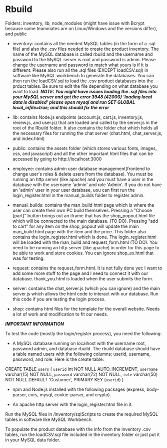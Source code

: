# Rbuild

Folders: inventory, lib, node_modules (might have issue with Bcrypt because some teammates are on Linux/Windows and the versions differ), and public

- inventory: contains all the needed MySQL tables (in the form of a .sql file) and also the .csv files needed to create the product inventory.  The name of the MySQL database is called rbuild and the username and password to the MySQL server is root and password is admin.  Please change the username and password to match what yours is if it is different.  Please also run all the .sql files (EXCEPT loadCSV.sql) in software like MySQL workbench to generate the databases.  You can then run the loadCSV.sql to load the .csv product databases into the prduct tables.  Be sure to edit the file depending on what database you want to load. ***NOTE: You might have issues loading the .sql files into your MySQL server and get the error 3948 (42000) 'loading local data is disabled' please open mysql and run SET GLOBAL local_infile=true; and this should fix the error***

- lib: contains Node.js endpoints (account.js, cart.js, inventory.js, review.js, and user.js) that are loaded and called by the server.js in the root of the Rbuild folder.  It also contains the folder chat which holds all the necessary files for running the chat server (chat.html, chat_server.js, and index.html)

- public: contains the assets folder (which stores various fonts, images, css, and javascript) and all the other important html files that can be accessed by going to http://localhost:3000

- employee: contains admin user database management(frontend to change user's roles & delete users from the database). You must be running an http server (like apache) and you must have a user in the database with the username 'admin' and role 'Admin'. If you do not have an 'admin' user in your user database, uou can first run the login_register.html in the manual_builds folder to register admin.

- manual_builds: contains the man_build html page which is where the user can create their own PC build themselves. Pressing a "Choose [part]" button brings out an iframe that has the shop_popout.html file which will be connected to the main database. (TO DO). Pressing "add to cart" for any item on the shop_popout will update the main man_build.html page with the item and the price. This folder also contains the login_register.html which is done. The login_register.html will be loaded with the man_build and request_form.html (TO DO). You need to be running an http server (like apache) in order for this page to be able to work and store cookies. You can ignore shop_ex.html that was for testing.
- request: contains the request_form.html. It is not fully done yet: I want to add some more stuff to the page and I need to connect it with our database. thank_you.html is loaded when the user submits the form.
- server: contains the chat_server.js (which you can ignore) and the main server.js which allows the html code to interact with our database. Run this code if you are testing the login process.
- shop: contains html files for the template for the overall website. Needs a lot of work and modification to fit our needs.

**_IMPORTANT INFORMATION_**

To test the code (mostly the login/register process), you need the following:

- A MySQL database running on localhost with the username root, password admin, and database rbuild. The rbuild database should have a table named users with the following columns: userid, username, password, and role. Here is the create table:

CREATE TABLE `users` (
`userid` int NOT NULL AUTO_INCREMENT,
`username` varchar(15) NOT NULL,
`password` varchar(72) NOT NULL,
`role` varchar(50) NOT NULL DEFAULT 'Customer',
PRIMARY KEY (`userid`)
)

- npm and Node.js installed with the following packages (express, body-parser, cors, mysql, cookie-parser, and crypto).

- An apache http server with the login_register.html file in it.

Run the MySQL files in /inventory/sqlScripts to create the required MySQL tables in software like MySQL Workbench.

To populate the product database with the info from the inventory .csv tables, run the loadCSV.sql file included in the inventory folder or just put it in your MySQL data folder.
